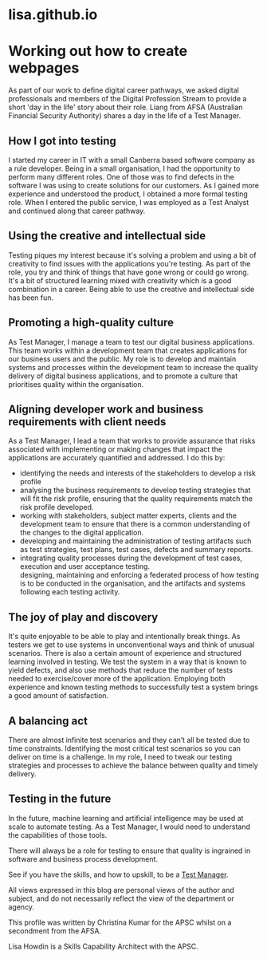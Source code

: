 # lisa.github.io
<h1>Working out how to create webpages</h1>


As part of our work to define digital career pathways, we asked digital professionals and members of the Digital Profession Stream to provide a short 'day in the life' story about their role. Liang from AFSA (Australian Financial Security Authority) shares a day in the life of a Test Manager. 

<h2>How I got into testing</h2>
I started my career in IT with a small Canberra based software company as a rule developer. Being in a small organisation, I had the opportunity to perform many different roles. One of those was to find defects in the software I was using to create solutions for our customers. As I gained more experience and understood the product, I obtained a more formal testing role. When I entered the public service, I was employed as a Test Analyst and continued along that career pathway.

<h2>Using the creative and intellectual side</h2>
Testing piques my interest because it's solving a problem and using a bit of creativity to find issues with the applications you're testing. As part of the role, you try and think of things that have gone wrong or could go wrong. It's a bit of structured learning mixed with creativity which is a good combination in a career. Being able to use the creative and intellectual side has been fun.

<h2>Promoting a high-quality culture</h2>
As Test Manager, I manage a team to test our digital business applications. This team works within a development team that creates applications for our business users and the public. My role is to develop and maintain systems and processes within the development team to increase the quality delivery of digital business applications, and to promote a culture that prioritises quality within the organisation.

<h2>Aligning developer work and business requirements with client needs</h2>
As a Test Manager, I lead a team that works to provide assurance that risks associated with implementing or making changes that impact the applications are accurately quantified and addressed. I do this by:

<ul>
<li>identifying the needs and interests of the stakeholders to develop a risk profile</li>
<li>analysing the business requirements to develop testing strategies that will fit the risk profile, ensuring that the quality requirements match the risk profile developed.</li>
<li>working with stakeholders, subject matter experts, clients and the development team to ensure that there is a common understanding of the changes to the digital application.</li>
<li>developing and maintaining the administration of testing artifacts such as test strategies, test plans, test cases, defects and summary reports.</li>
<li>integrating quality processes during the development of test cases, execution and user acceptance testing.</li>
designing, maintaining and enforcing a federated process of how testing is to be conducted in the organisation, and the artifacts and systems following each testing activity.</li>
</ul>
<h2>The joy of play and discovery</h2>
It's quite enjoyable to be able to play and intentionally break things. As testers we get to use systems in unconventional ways and think of unusual scenarios. There is also a certain amount of experience and structured learning involved in testing. We test the system in a way that is known to yield defects, and also use methods that reduce the number of tests needed to exercise/cover more of the application. Employing both experience and known testing methods to successfully test a system brings a good amount of satisfaction.

<h2>A balancing act</h2>
There are almost infinite test scenarios and they can’t all be tested due to time constraints. Identifying the most critical test scenarios so you can deliver on time is a challenge. In my role, I need to tweak our testing strategies and processes to achieve the balance between quality and timely delivery.

<h2>Testing in the future</h2>
In the future, machine learning and artificial intelligence may be used at scale to automate testing.  As a Test Manager, I would need to understand the capabilities of those tools.

There will always be a role for testing to ensure that quality is ingrained in software and business process development.


See if you have the skills, and how to upskill, to be a <a href="https://apsprofessions.gov.au/blogs/lisa-howdin/2022/10/09/a-day-in-the-life-of-a-test-manager">Test Manager</a>.

All views expressed in this blog are personal views of the author and subject, and do not necessarily reflect the view of the department or agency.


This profile was written by Christina Kumar for the APSC whilst on a secondment from the AFSA.

Lisa Howdin is a Skills Capability Architect with the APSC.
